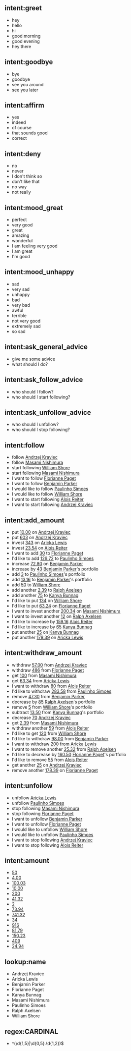 ## intent:greet
- hey
- hello
- hi
- good morning
- good evening
- hey there

## intent:goodbye
- bye
- goodbye
- see you around
- see you later

## intent:affirm
- yes
- indeed
- of course
- that sounds good
- correct

## intent:deny
- no
- never
- I don't think so
- don't like that
- no way
- not really

## intent:mood_great
- perfect
- very good
- great
- amazing
- wonderful
- I am feeling very good
- I am great
- I'm good

## intent:mood_unhappy
- sad
- very sad
- unhappy
- bad
- very bad
- awful
- terrible
- not very good
- extremely sad
- so sad

## intent:ask_general_advice
- give me some advice
- what should I do?

## intent:ask_follow_advice
- who should I follow?
- who should I start following?

## intent:ask_unfollow_advice
- who should I unfollow?
- who should I stop following?

## intent:follow
- follow [Andrzej Kraviec](name)
- follow [Masami Nishimura](name)
- start following [William Shore](name)
- start following [Masami Nishimura](name)
- I want to follow [Florianne Paget](name)
- I want to follow [Benjamin Parker](name)
- I would like to follow [Paulinho Simoes](name)
- I would like to follow [William Shore](name)
- I want to start following [Alois Reiter](name)
- I want to start following [Andrzej Kraviec](name)

## intent:add_amount
- put [10.00](CARDINAL) on [Andrzej Kraviec](name)
- put [603](CARDINAL) on [Andrzej Kraviec](name)
- invest [343](CARDINAL) on [Aricka Lewis](name)
- invest [23.54](CARDINAL) on [Alois Reiter](name)
- I want to add [30](CARDINAL) to [Florianne Paget](name)
- I'd like to add [129.72](CARDINAL) to [Paulinho Simoes](name)
- increase [72.80](CARDINAL) on [Benjamin Parker](name)
- increase by [43](CARDINAL) [Benjamin Parker](name)'s portfolio
- add [3](CARDINAL) to [Paulinho Simoes](name)'s portfolio
- add [13.16](CARDINAL) to [Benjamin Parker](name)'s portfolio
- add [50](CARDINAL) to [William Shore](name)
- add another [2.39](CARDINAL) to [Ralph Axelsen](name)
- add another [75](CARDINAL) to [Kanya Bunnag](name)
- I'd like to put [134](CARDINAL) on [William Shore](name)
- I'd like to put [63.24](CARDINAL) on [Florianne Paget](name)
- I want to invest another [200.34](CARDINAL) on [Masami Nishimura](name)
- I want to invest another [12](CARDINAL) on [Ralph Axelsen](name)
- I'd like to increase by [159.16](CARDINAL) [Alois Reiter](name)
- I'd like to increase by [65](CARDINAL) [Kanya Bunnag](name)
- put another [25](CARDINAL) on [Kanya Bunnag](name)
- put another [178.39](CARDINAL) on [Aricka Lewis](name)

## intent:withdraw_amount
- withdraw [57.00](CARDINAL) from [Andrzej Kraviec](name)
- withdraw [486](CARDINAL) from [Florianne Paget](name)
- get [100](CARDINAL) from [Masami Nishimura](name)
- get [63.34](CARDINAL) from [Aricka Lewis](name)
- I want to withdraw [80](CARDINAL) from [Alois Reiter](name)
- I'd like to withdraw [283.58](CARDINAL) from [Paulinho Simoes](name)
- remove [47.30](CARDINAL) from [Benjamin Parker](name)
- decrease by [85](CARDINAL) [Ralph Axelsen](name)'s portfolio
- remove [5](CARDINAL) from [William Shore](name)'s portfolio
- subtract [13.50](CARDINAL) from [Kanya Bunnag](name)'s portfolio
- decrease [70](CARDINAL) [Andrzej Kraviec](name)
- get [2.39](CARDINAL) from [Masami Nishimura](name)
- withdraw another [59](CARDINAL) from [Alois Reiter](name)
- I'd like to get [120](CARDINAL) from [William Shore](name)
- I'd like to withdraw [98.00](CARDINAL) from [Benjamin Parker](name)
- I want to withdraw [200](CARDINAL) from [Aricka Lewis](name)
- I want to remove another [25.32](CARDINAL) from [Ralph Axelsen](name)
- I'd like to decrease by [160.50](CARDINAL) [Florianne Paget](name)'s portfolio
- I'd like to remove [55](CARDINAL) from [Alois Reiter](name)
- get another [25](CARDINAL) on [Andrzej Kraviec](name)
- remove another [178.39](CARDINAL) on [Florianne Paget](name)

## intent:unfollow
- unfollow [Aricka Lewis](name)
- unfollow [Paulinho Simoes](name)
- stop following [Masami Nishimura](name)
- stop following [Florianne Paget](name)
- I want to unfollow [Benjamin Parker](name)
- I want to unfollow [Florianne Paget](name)
- I would like to unfollow [William Shore](name)
- I would like to unfollow [Paulinho Simoes](name)
- I want to stop following [Andrzej Kraviec](name)
- I want to stop following [Alois Reiter](name)

## intent:amount
- [50](CARDINAL)
- [4.00](CARDINAL)
- [100.03](CARDINAL)
- [10.00](CARDINAL)
- [200](CARDINAL)
- [41.32](CARDINAL)
- [2](CARDINAL)
- [73.94](CARDINAL)
- [741.32](CARDINAL)
- [34](CARDINAL)
- [916](CARDINAL)
- [81.79](CARDINAL)
- [150.23](CARDINAL)
- [409](CARDINAL)
- [24.94](CARDINAL)

## lookup:name
- Andrzej Kraviec
- Aricka Lewis
- Benjamin Parker
- Florianne Paget
- Kanya Bunnag
- Masami Nishimura
- Paulinho Simoes
- Ralph Axelsen
- William Shore

## regex:CARDINAL
- ^(\d{1,5}|\d{0,5}\.\d{1,2})$
